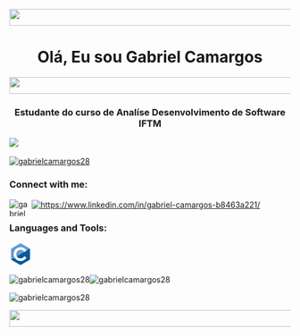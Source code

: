 <img align="center" src="https://user-images.githubusercontent.com/86752686/182049043-c89406f8-6370-4a58-9908-da1dc8affee7.gif" alt="" height="30" width="1050" /></a>


<h1 align="center">Olá, Eu sou Gabriel Camargos</h1>
<img align="center" src="https://user-images.githubusercontent.com/86752686/182049043-c89406f8-6370-4a58-9908-da1dc8affee7.gif" alt="" height="30" width="1050" /></a>
<h3 align="center">Estudante do curso de Analíse Desenvolvimento de Software IFTM</h3>

<p align="left"> <img src="https://komarev.com/ghpvc/?username=gabrielcamargos28&label=Profile%20views&color=0e75b6&style=flat&langs_count=7&theme=dracula"
</p>

<p align="left"> <a href="https://github.com/ryo-ma/github-profile-trophy"><img src="https://github-profile-trophy.vercel.app/?username=gabrielcamargos28&langs_count=7&theme=dracula" alt="gabrielcamargos28" /></a> </p>


<h3 align="left"><b>Connect with me:</b></h3>
<p align="left">
<a href="https://www.linkedin.com/in/gabriel-camargos-b8463a221/" target="blank">
<img align="center" src="https://raw.githubusercontent.com/rahuldkjain/github-profile-readme-generator/master/src/images/icons/Social/linked-in-alt.svg" alt="https://www.linkedin.com/in/gabriel-camargos-b8463a221/" height="30" width="40" /></a>
<a href="https://instagram.com/gabriel_pcamargos" target="blank"><img align="left" src="https://raw.githubusercontent.com/rahuldkjain/github-profile-readme-generator/master/src/images/icons/Social/instagram.svg" alt="gabriel_pcamargos" height="30" width="40" /></a>
</p>

<h3 align="left">Languages and Tools:</h3>
<p align="left"> <a href="https://www.cprogramming.com/" target="_blank" rel="noreferrer"> <img src="https://raw.githubusercontent.com/devicons/devicon/master/icons/c/c-original.svg" alt="c" width="40" height="40"/> </a> </p>

<p><img align="left" src="https://github-readme-stats.vercel.app/api/top-langs?username=gabrielcamargos28&show_icons=true&locale=en&layout=compact&langs_count=7&theme=dracula" alt="gabrielcamargos28" /></p>

<p>&nbsp;<img align="left" src="https://github-readme-stats.vercel.app/api?username=gabrielcamargos28&show_icons=true&locale=en&langs_count=7&theme=dracula" alt="gabrielcamargos28" /></p>

<p><img align="center" src="https://github-readme-streak-stats.herokuapp.com/?user=gabrielcamargos28&&langs_count=7&theme=dracula" alt="gabrielcamargos28" /></p>
<img align="center" src="https://user-images.githubusercontent.com/86752686/182049043-c89406f8-6370-4a58-9908-da1dc8affee7.gif" alt="" height="30" width="1050" /></a>

